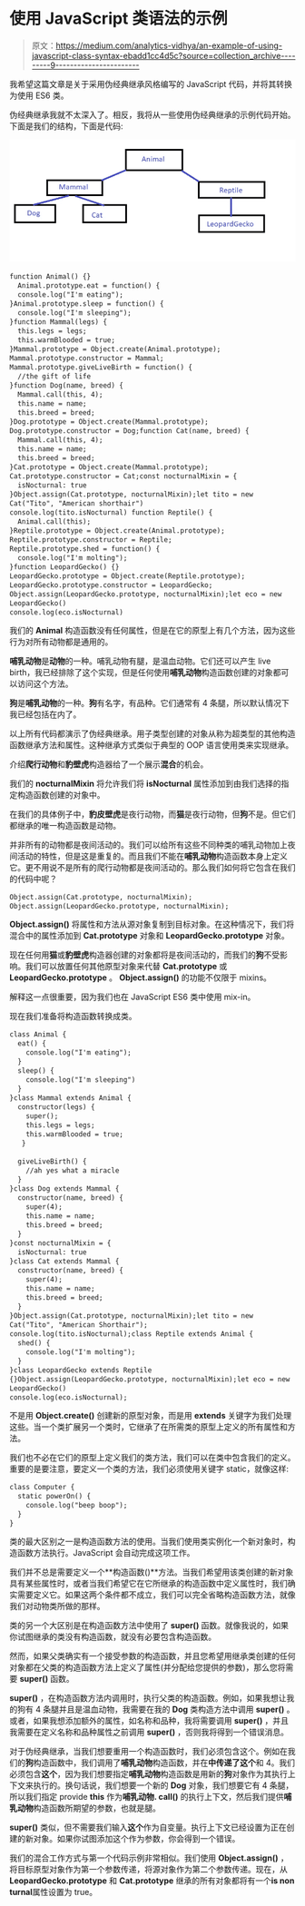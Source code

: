 # 使用 JavaScript 类语法的示例

> 原文：<https://medium.com/analytics-vidhya/an-example-of-using-javascript-class-syntax-ebadd1cc4d5c?source=collection_archive---------9----------------------->

我希望这篇文章是关于采用伪经典继承风格编写的 JavaScript 代码，并将其转换为使用 ES6 类。

伪经典继承我就不太深入了。相反，我将从一些使用伪经典继承的示例代码开始。下面是我们的结构，下面是代码:

![](img/b0e4f72963eb7adeb8a8ba86ba4ca181.png)

```
function Animal() {}
  Animal.prototype.eat = function() {
  console.log("I'm eating");
}Animal.prototype.sleep = function() {
  console.log("I'm sleeping");
}function Mammal(legs) {
  this.legs = legs;
  this.warmBlooded = true;
}Mammal.prototype = Object.create(Animal.prototype);
Mammal.prototype.constructor = Mammal;
Mammal.prototype.giveLiveBirth = function() {
  //the gift of life
}function Dog(name, breed) {
  Mammal.call(this, 4);
  this.name = name;
  this.breed = breed;
}Dog.prototype = Object.create(Mammal.prototype);
Dog.prototype.constructor = Dog;function Cat(name, breed) {
  Mammal.call(this, 4);
  this.name = name;
  this.breed = breed;
}Cat.prototype = Object.create(Mammal.prototype);
Cat.prototype.constructor = Cat;const nocturnalMixin = {
  isNocturnal: true
}Object.assign(Cat.prototype, nocturnalMixin);let tito = new Cat("Tito", "American shorthair")
console.log(tito.isNocturnal) function Reptile() {
  Animal.call(this);
}Reptile.prototype = Object.create(Animal.prototype);
Reptile.prototype.constructor = Reptile;
Reptile.prototype.shed = function() {
  console.log("I'm molting");
}function LeopardGecko() {}
LeopardGecko.prototype = Object.create(Reptile.prototype);
LeopardGecko.prototype.constructor = LeopardGecko;
Object.assign(LeopardGecko.prototype, nocturnalMixin);let eco = new LeopardGecko()
console.log(eco.isNocturnal)
```

我们的 **Animal** 构造函数没有任何属性，但是在它的原型上有几个方法，因为这些行为对所有动物都是通用的。

**哺乳动物**是**动物**的一种。哺乳动物有腿，是温血动物。它们还可以产生 live birth，我已经排除了这个实现，但是任何使用**哺乳动物**构造函数创建的对象都可以访问这个方法。

**狗**是**哺乳动物**的一种。**狗**有名字，有品种。它们通常有 4 条腿，所以默认情况下我已经包括在内了。

以上所有代码都演示了伪经典继承。用子类型创建的对象从称为超类型的其他构造函数继承方法和属性。这种继承方式类似于典型的 OOP 语言使用类来实现继承。

介绍**爬行动物**和**豹壁虎**构造器给了一个展示**混合**的机会。

我们的 **nocturnalMixin** 将允许我们将 **isNocturnal** 属性添加到由我们选择的指定构造函数创建的对象中。

在我们的具体例子中，**豹皮壁虎**是夜行动物，而**猫**是夜行动物，但**狗**不是。但它们都继承的唯一构造函数是动物。

并非所有的动物都是夜间活动的。我们可以给所有这些不同种类的哺乳动物加上夜间活动的特性，但是这是重复的。而且我们不能在**哺乳动物**构造函数本身上定义它。更不用说不是所有的爬行动物都是夜间活动的。那么我们如何将它包含在我们的代码中呢？

```
Object.assign(Cat.prototype, nocturnalMixin);
Object.assign(LeopardGecko.prototype, nocturnalMixin);
```

**Object.assign()** 将属性和方法从源对象复制到目标对象。在这种情况下，我们将混合中的属性添加到 **Cat.prototype** 对象和 **LeopardGecko.prototype** 对象。

现在任何用**猫**或**豹壁虎**构造器创建的对象都将是夜间活动的，而我们的**狗**不受影响。我们可以放置任何其他原型对象来代替 **Cat.prototype** 或 **LeopardGecko.prototype** 。 **Object.assign()** 的功能不仅限于 mixins。

解释这一点很重要，因为我们也在 JavaScript ES6 类中使用 mix-in。

现在我们准备将构造函数转换成类。

```
class Animal {
  eat() {
    console.log("I'm eating");
  }
  sleep() {
    console.log("I'm sleeping")
  }
}class Mammal extends Animal {
  constructor(legs) {
    super();
    this.legs = legs;
    this.warmBlooded = true;
   }

  giveLiveBirth() {
    //ah yes what a miracle
  }
}class Dog extends Mammal {
  constructor(name, breed) {
    super(4);
    this.name = name;
    this.breed = breed;
  }
}const nocturnalMixin = {
  isNocturnal: true
}class Cat extends Mammal {
  constructor(name, breed) {
    super(4);
    this.name = name;
    this.breed = breed;
  }
}Object.assign(Cat.prototype, nocturnalMixin);let tito = new Cat("Tito", "American Shorthair");
console.log(tito.isNocturnal);class Reptile extends Animal {
  shed() {
    console.log("I'm molting");
  }
}class LeopardGecko extends Reptile {}Object.assign(LeopardGecko.prototype, nocturnalMixin);let eco = new LeopardGecko()
console.log(eco.isNocturnal);
```

不是用 **Object.create()** 创建新的原型对象，而是用 **extends** 关键字为我们处理这些。当一个类扩展另一个类时，它继承了在所需类的原型上定义的所有属性和方法。

我们也不必在它们的原型上定义我们的类方法，我们可以在类中包含我们的定义。重要的是要注意，要定义一个类的方法，我们必须使用关键字 static，就像这样:

```
class Computer {
  static powerOn() {
    console.log("beep boop");
  }
}
```

类的最大区别之一是构造函数方法的使用。当我们使用类实例化一个新对象时，构造函数方法执行。JavaScript 会自动完成这项工作。

我们并不总是需要定义一个**构造函数()**方法。当我们希望用该类创建的新对象具有某些属性时，或者当我们希望它在它所继承的构造函数中定义属性时，我们确实需要定义它。如果这两个条件都不成立，我们可以完全省略构造函数方法，就像我们对动物类所做的那样。

类的另一个大区别是在构造函数方法中使用了 **super()** 函数。就像我说的，如果你试图继承的类没有构造函数，就没有必要包含构造函数。

然而，如果父类确实有一个接受参数的构造函数，并且您希望用继承类创建的任何对象都在父类的构造函数方法上定义了属性(并分配给您提供的参数)，那么您将需要 **super()** 函数。

**super()** ，在构造函数方法内调用时，执行父类的构造函数。例如，如果我想让我的狗有 4 条腿并且是温血动物，我需要在我的 **Dog** 类构造方法中调用 **super()** 。或者，如果我想添加额外的属性，如名称和品种，我将需要调用 **super()** ，并且我需要在定义名称和品种属性之前调用 **super()** ，否则我将得到一个错误消息。

对于伪经典继承，当我们想要重用一个构造函数时，我们必须包含这个。例如在我们的**狗**构造函数中，我们调用了**哺乳动物**构造函数，并在**中传递了这个**和 4。我们必须包含**这个**，因为我们想要指定**哺乳动物**构造函数是用新的**狗**对象作为其执行上下文来执行的。换句话说，我们想要一个新的 **Dog** 对象，我们想要它有 4 条腿，所以我们指定 provide **this** 作为**哺乳动物. call()** 的执行上下文，然后我们提供**哺乳动物**构造函数所期望的参数，也就是腿。

**super()** 类似，但不需要我们输入**这个**作为自变量。执行上下文已经设置为正在创建的新对象。如果你试图添加这个作为参数，你会得到一个错误。

我们的混合工作方式与第一个代码示例非常相似。我们使用 **Object.assign()** ，将目标原型对象作为第一个参数传递，将源对象作为第二个参数传递。现在，从 **LeopardGecko.prototype** 和 **Cat.prototype** 继承的所有对象都将有一个**is non turnal**属性设置为 true。